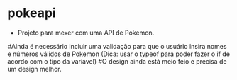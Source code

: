 # pokeapi

- Projeto para mexer com uma API de Pokemon.

#Ainda é necessário incluir uma validação para que o usuário insira nomes e números válidos de Pokemon
  (Dica: usar o typeof para poder fazer o if de acordo com o tipo da variável)
#O design ainda está meio feio e precisa de um design melhor.
